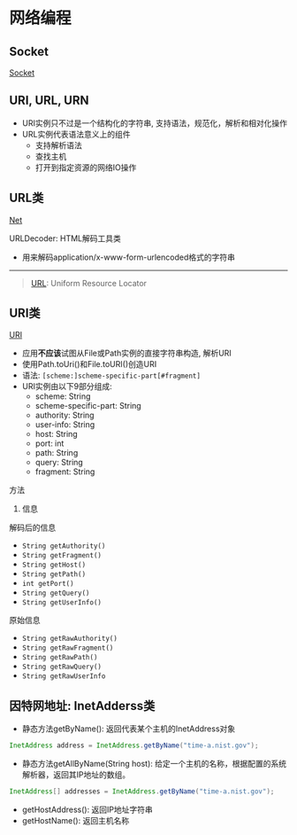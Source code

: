 # 网络编程

## Socket

[Socket](Java_Socket.md)

## URI, URL, URN

- URI实例只不过是一个结构化的字符串, 支持语法，规范化，解析和相对化操作
- URL实例代表语法意义上的组件
  - 支持解析语法
  - 查找主机
  - 打开到指定资源的网络IO操作

## URL类


[Net](Java_Net_URL.md)

URLDecoder: HTML解码工具类

- 用来解码application/x-www-form-urlencoded格式的字符串

***

> [URL](Http_URL_And_URI): Uniform Resource Locator

## URI类

[URI](Network_URI.md)

- 应用**不应该**试图从File或Path实例的直接字符串构造, 解析URI
- 使用Path.toUri()和File.toURI()创造URI
- 语法: `[scheme:]scheme-specific-part[#fragment]`
- URI实例由以下9部分组成:
  - scheme: String
  - scheme-specific-part: String
  - authority: String
  - user-info: String
  - host: String
  - port: int
  - path: String
  - query: String
  - fragment: String

方法

1. 信息

解码后的信息

- `String getAuthority()`
- `String getFragment()`
- `String getHost()`
- `String getPath()`
- `int getPort()`
- `String getQuery()`
- `String getUserInfo()`

原始信息

- `String getRawAuthority()`
- `String getRawFragment()`
- `String getRawPath()`
- `String getRawQuery()`
- `String getRawUserInfo`

## 因特网地址: InetAdderss类

- 静态方法getByName(): 返回代表某个主机的InetAddress对象

```java
InetAddress address = InetAddress.getByName("time-a.nist.gov");
```

- 静态方法getAllByName(String host): 给定一个主机的名称，根据配置的系统解析器，返回其IP地址的数组。

```java
InetAddress[] addresses = InetAddress.getByName("time-a.nist.gov");
```

- getHostAddress(): 返回IP地址字符串
- getHostName(): 返回主机名称
